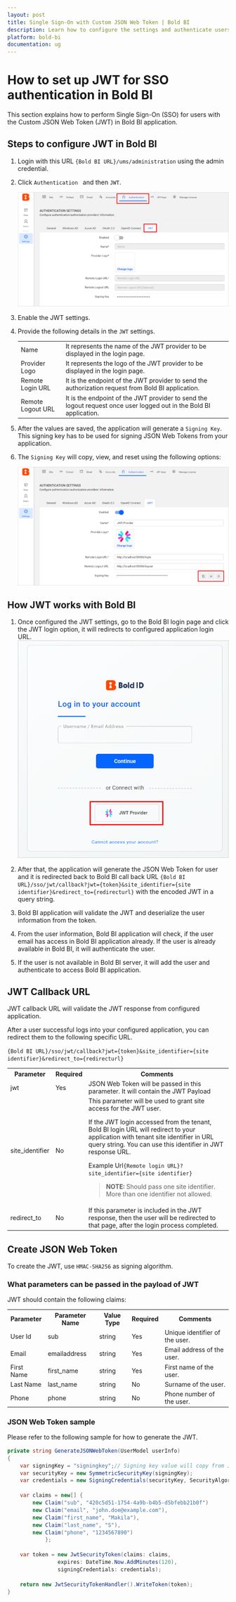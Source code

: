 ```yaml
---
layout: post
title: Single Sign-On with Custom JSON Web Token | Bold BI
description: Learn how to configure the settings and authenticate users with SSO using custom JSON Web Token with Bold BI application.
platform: bold-bi
documentation: ug
---
```


# How to set up JWT for SSO authentication in Bold BI

This section explains how to perform Single Sign-On (SSO) for users with the Custom JSON Web Token (JWT) in Bold BI application.

## Steps to configure JWT in Bold BI

1. Login with this URL `{Bold BI URL}/ums/administration` using the admin credential.

2. Click `Authentication ` and then `JWT`.

    ![JWT Configuration](/static/assets/multi-tenancy/images/jwt-configuration.png)

3. Enable the JWT settings.

4. Provide the following details in the `JWT` settings.

    <table>

    <tr>
    <td>Name</td>
    <td>It represents the name of the JWT provider to be displayed in the login page.</td>
    </tr>

    <tr>
    <td>Provider Logo</td>
    <td>It represents the logo of the JWT provider to be displayed in the login page.</td>
    </tr>

    <tr>
    <td>Remote Login URL</td>
    <td>It is the endpoint of the JWT provider to send the authorization request from Bold BI application.</td>
    </tr>

    <tr>
    <td>Remote Logout URL</td>
    <td>It is the endpoint of the JWT provider to send the logout request once user logged out in the Bold BI application.</td>
    </tr>

    </table>

5. After the values are saved, the application will generate a `Signing Key`. This signing key has to be used for signing JSON Web Tokens from your application.  

6. The `Signing Key` will copy, view, and reset using the following options:

    ![Copy](/static/assets/multi-tenancy/images/jwt-signingkey-options.png)

## How JWT works with Bold BI   

1. Once configured the JWT settings, go to the Bold BI login page and click the JWT login option, it will redirects to configured application login URL.
    ![JWT Login](/static/assets/multi-tenancy/images/jwt-login-option.png)

2. After that, the application will generate the JSON Web Token for user and it is redirected back to Bold BI call back URL `{Bold BI URL}/sso/jwt/callback?jwt={token}&site_identifier={site identifier}&redirect_to={redirecturl}` with the encoded JWT in a query string.

3. Bold BI application will validate the JWT and deserialize the user information from the token.

4. From the user information, Bold BI application will check, if the user email has access in Bold BI application already. If the user is already available in Bold BI, it will authenticate the user.

5. If the user is not available in Bold BI server, it will add the user and authenticate to access Bold BI application.

## JWT Callback URL

  JWT callback URL will validate the JWT response from configured application.

  After a user successful logs into your configured application, you can redirect them to the following specific URL.
 
 `{Bold BI URL}/sso/jwt/callback?jwt={token}&site_identifier={site identifier}&redirect_to={redirecturl}`

  <table>
    <tr>
    <th>Parameter</th>
    <th>Required</th>
    <th>Comments</th>
  </tr>

   <tr>
   <td>jwt</td>
   <td>Yes</td>
   <td>JSON Web Token will be passed in this parameter. It will contain the JWT Payload</td>
   </tr>

   <tr>
   <td>site_identifier</td>
   <td>No</td>
   <td>This parameter will be used to grant site access for the JWT user. 
   
   If the JWT login accessed from the tenant, Bold BI login URL will redirect to your application with tenant site identifier in URL query string. You can use this identifier in JWT response URL.
   
   Example Url`{Remote login URL}?site_identifier={site identifier}`

   > **NOTE:** Should pass one site identifier. More than one identifier not allowed. 
   </td>
   </tr>

   <tr>
   <td>redirect_to</td>
   <td>No</td>
   <td>If this parameter is included in the JWT response, then the user will be redirected to that page, after the login process completed.</td>
   </tr>
   </table>


## Create JSON Web Token

To create the JWT, use `HMAC-SHA256` as signing algorithm.  


### What parameters can be passed in the payload of JWT

JWT should contain the following claims:

   <table>
   <tr>
    <th>Parameter</th>
    <th>Parameter Name</th>
    <th>Value Type</th>
    <th>Required</th>
    <th>Comments</th>
   </tr>

   <tr>
    <td>User Id</td>
   <td>sub</td>
   <td>string</td>
   <td>Yes</td>
   <td>Unique identifier of the user.</td>
   </tr>

   <tr>
   <td>Email</td>
   <td>emailaddress</td>
   <td>string</td>
   <td>Yes</td>
   <td>Email address of the user.</td>
   </tr>

   <tr>
   <td>First Name</td>
   <td>first_name</td>
   <td>string</td>
   <td>Yes</td>
   <td>First name of the user.</td>
   </tr>

   <tr>
   <td>Last Name</td>
   <td>last_name</td>
   <td>string</td>
   <td>No</td>
   <td>Surname of the user.</td>
   </tr>

   <tr>
   <td>Phone</td>
   <td>phone</td>
   <td>string</td>
   <td>No</td>
   <td>Phone number of the user.</td>
   </tr>
   </table>


### JSON Web Token sample

Please refer to the following sample for how to generate the JWT.

```c#
private string GenerateJSONWebToken(UserModel userInfo)    
{    
    var signingKey = "signingkey";// Signing key value will copy from JWT Settings page
    var securityKey = new SymmetricSecurityKey(signingKey);
    var credentials = new SigningCredentials(securityKey, SecurityAlgorithms.HmacSha256Signature, SecurityAlgorithms.Sha256Digest);

    var claims = new[] {
        new Claim("sub", "420c5d51-1754-4a9b-b4b5-d5bfebb21b0f")
        new Claim("email", "john.doe@example.com"),
        new Claim("first_name", "Makila"),
        new Claim("last_name", "S"),
        new Claim("phone", "1234567890")
            };

    var token = new JwtSecurityToken(claims: claims,
                expires: DateTime.Now.AddMinutes(120),
                signingCredentials: credentials);

    return new JwtSecurityTokenHandler().WriteToken(token);
}   
```

